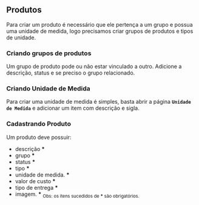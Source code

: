 ## Produtos

Para criar um produto é necessário que ele pertença a um grupo e possua uma unidade de medida, logo precisamos criar grupos de produtos e tipos de unidade.

### Criando grupos de produtos

Um grupo de produto pode ou não estar vinculado a outro.
Adicione a descrição, status e se preciso o grupo relacionado.

### Criando Unidade de Medida

Para criar uma unidade de medida é simples, basta abrir a página **`Unidade de Medida`** e adicionar um item com descrição e sigla.

### Cadastrando Produto

Um produto deve possuir:
  - descrição **\***
  - grupo **\***
  - status **\***
  - tipo **\***
  - unidade de medida. **\***
  - valor de custo **\***
  - tipo de entrega **\***
  - imagem. **\***
  <sub>Obs: os itens sucedidos de **\*** são obrigatórios.</sub>

